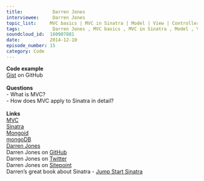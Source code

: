 ```yaml
--- 
title:           Darren Jones 
interviewee:     Darren Jones 
topic_list:     MVC basics | MVC in Sinatra | Model | View | Controller
tags:            Darren Jones , MVC basics , MVC in Sinatra , Model , View , Controller
soundcloud_id:  180907881
date:           2014-12-10
episode_number: 15
category: Code
---
```


<p class="show_notes_display"><b>Code example</b><br><a rel="nofollow" target="_blank" href="https://gist.github.com/anonymous/2aead0f0e437d7b4aa26">Gist</a> on GitHub<br><br><b>Questions</b><br>- What is MVC?<br>- How does MVC apply to Sinatra in detail?<br><br><b>Links</b><br><a rel="nofollow" target="_blank" href="http://en.wikipedia.org/wiki/Model%E2%80%93view%E2%80%93controller">MVC</a><br><a rel="nofollow" target="_blank" href="http://www.sinatrarb.com/">Sinatra</a><br><a rel="nofollow" target="_blank" href="http://mongoid.org/en/mongoid/index.html">Mongoid</a><br><a rel="nofollow" target="_blank" href="https://www.mongodb.org/">mongoDB</a><br><a rel="nofollow" target="_blank" href="http://daz4126.com/">Darren Jones</a><br>Darren Jones on <a rel="nofollow" target="_blank" href="https://github.com/daz4126">GitHub</a><br>Darren Jones on <a rel="nofollow" target="_blank" href="https://twitter.com/daz4126">Twitter</a><br>Darren Jones on <a rel="nofollow" target="_blank" href="http://www.sitepoint.com/author/djones/">Sitepoint</a><br>Darren’s great book about Sinatra - <a rel="nofollow" target="_blank" href="http://www.amazon.com/Jump-Start-Sinatra-Darren-Jones/dp/0987332147">Jump Start Sinatra</a></p>
